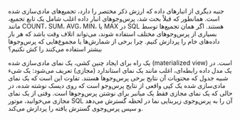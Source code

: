 جنبه دیگری از انبارهای داده که ارزش ذکر مختصر را دارد، تجمیع‌های مادی‌سازی شده است. همانطور که
قبلاً بحث شد، پرس‌وجوهای انبار داده اغلب شامل یک تابع تجمیع، مانند COUNT، SUM،
AVG، MIN، یا MAX در SQL هستند. اگر همان تجمیع‌ها توسط بسیاری از پرس‌وجوهای مختلف استفاده شوند، می‌تواند
اتلاف وقت باشد که هر بار داده‌های خام را پردازش کنیم. چرا برخی از شمارش‌ها یا مجموع‌هایی که
پرس‌وجوها بیشتر استفاده می‌کنند را کش نکنیم؟

یک راه برای ایجاد چنین کشی، یک نمای مادی‌سازی شده (materialized view) است. در یک مدل داده رابطه‌ای، اغلب
مانند یک نمای استاندارد (مجازی) تعریف می‌شود: یک شیء شبیه جدول که محتویات آن نتایج برخی
پرس‌وجوها هستند. تفاوت این است که یک نمای مادی‌سازی شده یک کپی واقعی از نتایج پرس‌وجو است که روی
دیسک نوشته شده، در حالی که یک نمای مجازی فقط یک میانبر برای نوشتن پرس‌وجوها است. وقتی از یک نمای
مجازی می‌خوانید، موتور SQL آن را به پرس‌وجوی زیربنایی نما در لحظه گسترش می‌دهد و سپس پرس‌وجوی
گسترش یافته را پردازش می‌کند.